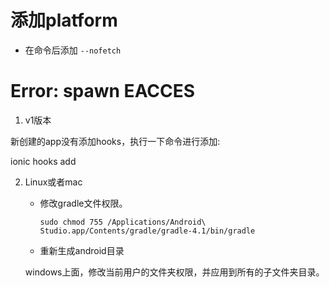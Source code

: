 # 添加platform

- 在命令后添加 `--nofetch`

# Error: spawn EACCES

1. v1版本

新创建的app没有添加hooks，执行一下命令进行添加:

ionic hooks add

2. Linux或者mac

    - 修改gradle文件权限。

        `sudo chmod 755 /Applications/Android\ Studio.app/Contents/gradle/gradle-4.1/bin/gradle`

    - 重新生成android目录

    windows上面，修改当前用户的文件夹权限，并应用到所有的子文件夹目录。